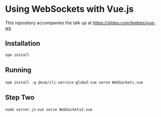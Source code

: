 # Using WebSockets with Vue.js

This repository accompanies the talk up at https://slides.com/teebes/vue-ws

## Installation

```npm install```

## Running

```npm install -g @vue/cli-service-global```
```vue serve WebSockets.vue```

## Step Two

```node server.js```
```vue serve WebSockets2.vue```
